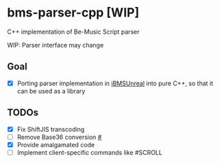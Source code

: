 # bms-parser-cpp [WIP]

C++ implementation of Be-Music Script parser 

WIP: Parser interface may change

## Goal
- [x] Porting parser implementation in [iBMSUnreal](https://github.com/SNURhythm/iBMSUnreal) into pure C++, so that it can be used as a library

## TODOs 
- [x] Fix ShiftJIS transcoding 
- [ ] Remove Base36 conversion [#](https://twitter.com/Nekokan_Server/status/1762783932721098858)
- [x] Provide amalgamated code
- [ ] Implement client-specific commands like #SCROLL

